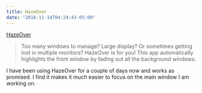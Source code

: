 ```yaml
---
title: HazeOver
date: "2018-11-14T04:24:43-05:00"
---
```


[HazeOver](https://hazeover.com)

> Too many windows to manage? Large display? Or sometimes getting lost in multiple monitors? HazeOver is for you! This app automatically highlights the front window by fading out all the background windows.

I have been using HazeOver for a couple of days now and works as promised. I find it makes it much easier to focus on the main window I am working on.
